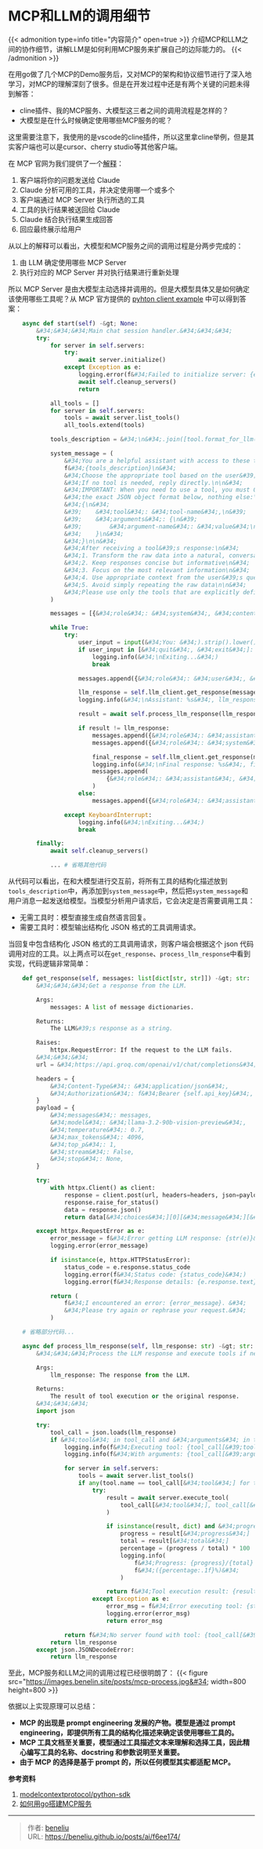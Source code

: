 # MCP和LLM的调用细节


{{&lt; admonition type=info title=&#34;内容简介&#34; open=true &gt;}}
介绍MCP和LLM之间的协作细节，讲解LLM是如何利用MCP服务来扩展自己的边际能力的。
{{&lt; /admonition &gt;}}

在用go做了几个MCP的Demo服务后，又对MCP的架构和协议细节进行了深入地学习，对MCP的理解深刻了很多。但是在开发过程中还是有两个关键的问题未得到解答：

- cline插件、我的MCP服务、大模型这三者之间的调用流程是怎样的？
- 大模型是在什么时候确定使用哪些MCP服务的呢？

这里需要注意下，我使用的是vscode的cline插件，所以这里拿cline举例，但是其实客户端也可以是cursor、cherry studio等其他客户端。

在 MCP 官网为我们提供了一个[解释](https://modelcontextprotocol.io/quickstart/server#what%E2%80%99s-happening-under-the-hood)：
1. 客户端将你的问题发送给 Claude
2. Claude 分析可用的工具，并决定使用哪一个或多个
3. 客户端通过 MCP Server 执行所选的工具
4. 工具的执行结果被送回给 Claude
5. Claude 结合执行结果生成回答
6. 回应最终展示给用户

从以上的解释可以看出，大模型和MCP服务之间的调用过程是分两步完成的：
1. 由 LLM 确定使用哪些 MCP Server
2. 执行对应的 MCP Server 并对执行结果进行重新处理

所以 MCP Server 是由大模型主动选择并调用的。但是大模型具体又是如何确定该使用哪些工具呢？从 MCP 官方提供的 [pyhton client example](https://github.com/modelcontextprotocol/python-sdk/blob/main/examples/clients/simple-chatbot/mcp_simple_chatbot/main.py) 中可以得到答案：
```python
    async def start(self) -&gt; None:
        &#34;&#34;&#34;Main chat session handler.&#34;&#34;&#34;
        try:
            for server in self.servers:
                try:
                    await server.initialize()
                except Exception as e:
                    logging.error(f&#34;Failed to initialize server: {e}&#34;)
                    await self.cleanup_servers()
                    return

            all_tools = []
            for server in self.servers:
                tools = await server.list_tools()
                all_tools.extend(tools)

            tools_description = &#34;\n&#34;.join([tool.format_for_llm() for tool in all_tools])

            system_message = (
                &#34;You are a helpful assistant with access to these tools:\n\n&#34;
                f&#34;{tools_description}\n&#34;
                &#34;Choose the appropriate tool based on the user&#39;s question. &#34;
                &#34;If no tool is needed, reply directly.\n\n&#34;
                &#34;IMPORTANT: When you need to use a tool, you must ONLY respond with &#34;
                &#34;the exact JSON object format below, nothing else:\n&#34;
                &#34;{\n&#34;
                &#39;    &#34;tool&#34;: &#34;tool-name&#34;,\n&#39;
                &#39;    &#34;arguments&#34;: {\n&#39;
                &#39;        &#34;argument-name&#34;: &#34;value&#34;\n&#39;
                &#34;    }\n&#34;
                &#34;}\n\n&#34;
                &#34;After receiving a tool&#39;s response:\n&#34;
                &#34;1. Transform the raw data into a natural, conversational response\n&#34;
                &#34;2. Keep responses concise but informative\n&#34;
                &#34;3. Focus on the most relevant information\n&#34;
                &#34;4. Use appropriate context from the user&#39;s question\n&#34;
                &#34;5. Avoid simply repeating the raw data\n\n&#34;
                &#34;Please use only the tools that are explicitly defined above.&#34;
            )

            messages = [{&#34;role&#34;: &#34;system&#34;, &#34;content&#34;: system_message}]

            while True:
                try:
                    user_input = input(&#34;You: &#34;).strip().lower()
                    if user_input in [&#34;quit&#34;, &#34;exit&#34;]:
                        logging.info(&#34;\nExiting...&#34;)
                        break

                    messages.append({&#34;role&#34;: &#34;user&#34;, &#34;content&#34;: user_input})

                    llm_response = self.llm_client.get_response(messages)
                    logging.info(&#34;\nAssistant: %s&#34;, llm_response)

                    result = await self.process_llm_response(llm_response)

                    if result != llm_response:
                        messages.append({&#34;role&#34;: &#34;assistant&#34;, &#34;content&#34;: llm_response})
                        messages.append({&#34;role&#34;: &#34;system&#34;, &#34;content&#34;: result})

                        final_response = self.llm_client.get_response(messages)
                        logging.info(&#34;\nFinal response: %s&#34;, final_response)
                        messages.append(
                            {&#34;role&#34;: &#34;assistant&#34;, &#34;content&#34;: final_response}
                        )
                    else:
                        messages.append({&#34;role&#34;: &#34;assistant&#34;, &#34;content&#34;: llm_response})

                except KeyboardInterrupt:
                    logging.info(&#34;\nExiting...&#34;)
                    break

        finally:
            await self.cleanup_servers()

            ... # 省略其他代码
```
从代码可以看出，在和大模型进行交互前，将所有工具的结构化描述放到`tools_description`中，再添加到`system_message`中，然后把`system_message`和用户消息一起发送给模型。当模型分析用户请求后，它会决定是否需要调用工具：
- 无需工具时：模型直接生成自然语言回复。
- 需要工具时：模型输出结构化 JSON 格式的工具调用请求。

当回复中包含结构化 JSON 格式的工具调用请求，则客户端会根据这个 json 代码调用对应的工具。以上两点可以在`get_response`、`process_llm_response`中看到实现，代码逻辑非常简单：
```python
    def get_response(self, messages: list[dict[str, str]]) -&gt; str:
        &#34;&#34;&#34;Get a response from the LLM.

        Args:
            messages: A list of message dictionaries.

        Returns:
            The LLM&#39;s response as a string.

        Raises:
            httpx.RequestError: If the request to the LLM fails.
        &#34;&#34;&#34;
        url = &#34;https://api.groq.com/openai/v1/chat/completions&#34;

        headers = {
            &#34;Content-Type&#34;: &#34;application/json&#34;,
            &#34;Authorization&#34;: f&#34;Bearer {self.api_key}&#34;,
        }
        payload = {
            &#34;messages&#34;: messages,
            &#34;model&#34;: &#34;llama-3.2-90b-vision-preview&#34;,
            &#34;temperature&#34;: 0.7,
            &#34;max_tokens&#34;: 4096,
            &#34;top_p&#34;: 1,
            &#34;stream&#34;: False,
            &#34;stop&#34;: None,
        }

        try:
            with httpx.Client() as client:
                response = client.post(url, headers=headers, json=payload)
                response.raise_for_status()
                data = response.json()
                return data[&#34;choices&#34;][0][&#34;message&#34;][&#34;content&#34;]

        except httpx.RequestError as e:
            error_message = f&#34;Error getting LLM response: {str(e)}&#34;
            logging.error(error_message)

            if isinstance(e, httpx.HTTPStatusError):
                status_code = e.response.status_code
                logging.error(f&#34;Status code: {status_code}&#34;)
                logging.error(f&#34;Response details: {e.response.text}&#34;)

            return (
                f&#34;I encountered an error: {error_message}. &#34;
                &#34;Please try again or rephrase your request.&#34;
            )

    # 省略部分代码...

    async def process_llm_response(self, llm_response: str) -&gt; str:
        &#34;&#34;&#34;Process the LLM response and execute tools if needed.

        Args:
            llm_response: The response from the LLM.

        Returns:
            The result of tool execution or the original response.
        &#34;&#34;&#34;
        import json

        try:
            tool_call = json.loads(llm_response)
            if &#34;tool&#34; in tool_call and &#34;arguments&#34; in tool_call:
                logging.info(f&#34;Executing tool: {tool_call[&#39;tool&#39;]}&#34;)
                logging.info(f&#34;With arguments: {tool_call[&#39;arguments&#39;]}&#34;)

                for server in self.servers:
                    tools = await server.list_tools()
                    if any(tool.name == tool_call[&#34;tool&#34;] for tool in tools):
                        try:
                            result = await server.execute_tool(
                                tool_call[&#34;tool&#34;], tool_call[&#34;arguments&#34;]
                            )

                            if isinstance(result, dict) and &#34;progress&#34; in result:
                                progress = result[&#34;progress&#34;]
                                total = result[&#34;total&#34;]
                                percentage = (progress / total) * 100
                                logging.info(
                                    f&#34;Progress: {progress}/{total} &#34;
                                    f&#34;({percentage:.1f}%)&#34;
                                )

                            return f&#34;Tool execution result: {result}&#34;
                        except Exception as e:
                            error_msg = f&#34;Error executing tool: {str(e)}&#34;
                            logging.error(error_msg)
                            return error_msg

                return f&#34;No server found with tool: {tool_call[&#39;tool&#39;]}&#34;
            return llm_response
        except json.JSONDecodeError:
            return llm_response
```
至此，MCP服务和LLM之间的调用过程已经很明朗了：
{{&lt; figure src=&#34;https://images.benelin.site/posts/mcp-process.jpg&#34; width=800 height=800 &gt;}}

依据以上实现原理可以总结：
- **MCP 的出现是 prompt engineering 发展的产物。模型是通过 prompt engineering，即提供所有工具的结构化描述来确定该使用哪些工具的。**
- **MCP 工具文档至关重要，模型通过工具描述文本来理解和选择工具，因此精心编写工具的名称、docstring 和参数说明至关重要。**
- **由于 MCP 的选择是基于 prompt 的，所以任何模型其实都适配 MCP。**

**参考资料**
1. [modelcontextprotocol/python-sdk](https://github.com/modelcontextprotocol/python-sdk/blob/main/examples/clients/simple-chatbot/mcp_simple_chatbot/main.py)
2. [如何用go搭建MCP服务](https://mp.weixin.qq.com/s/6j3q4LAOvCgUo54xE_Y5Vg)





---

> 作者: [beneliu](https://github.com/beneliu)  
> URL: https://beneliu.github.io/posts/ai/f6ee174/  

